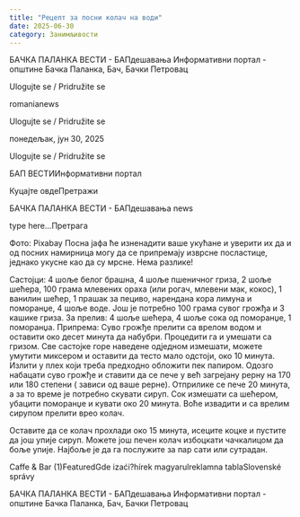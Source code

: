 ```yaml
---
title: "Рецепт за посни колач на води"
date: 2025-06-30
category: Занимљивости
---
```


БАЧКА ПАЛАНКА ВЕСТИ - БАПдешавања Информативни портал - општине Бачка Паланка, Бач, Бачки Петровац

Ulogujte se / Pridružite se

romanianews

Ulogujte se / Pridružite se

понедељак, јун 30, 2025

Ulogujte se / Pridružite se

БАП ВЕСТИИнформативни портал

Куцајте овдеПретражи

БАЧКА ПАЛАНКА ВЕСТИ - БАПдешавања news

type here...Претрага

Фото: Pixabay
            Посна јафа ће изненадити ваше укућане и уверити их да и од посних намирница могу да се припремају изврсне посластице, једнако укусне као да су мрсне. Нема разлике!

Састојци: 4 шоље белог брашна, 4 шоље пшеничног гриза, 2 шоље шећера, 100 грама млевених ораха (или рогач, млевени мак, кокос), 1 ванилин шећер, 1 прашак за пециво, нарендана кора лимуна и поморанџе, 4 шоље воде. Још је потребно 100 грама сувог грожђа и 3 кашике гриза. За прелив: 4 шоље шећера, 4 шоље сока од поморанџе, 1 поморанџа.
Припрема: Суво грожђе прелити са врелом водом и оставити око десет минута да набубри. Процедити га и умешати са гризом. Све састојке горе наведене одједном измешати, можете умутити миксером и оставити да тесто мало одстоји, око 10 минута. Излити у плех који треба предходно обложити пек папиром. Одозго набацати суво грожђе и ставити да се пече у већ загрејану рерну на 170 или 180 степени ( зависи од ваше рерне). Отприлике се пече 20 минута, а за то време је потребно скувати сируп. Сок измешати са шећером, убацити поморанџе и кувати око 20 минута. Воће извадити и са врелим сирупом прелити врео колач.


Оставите да се колач прохлади око 15 минута, исеците коцке и пустите да још упије сируп. Можете још печен колач избоцкати чачкалицом да боље упије. Најбоље је да га послужите за пар сати или сутрадан.

Caffe & Bar (1)FeaturedGde izaći?hírek magyarulreklamna tablaSlovenské správy

БАЧКА ПАЛАНКА ВЕСТИ - БАПдешавања Информативни портал - општине Бачка Паланка, Бач, Бачки Петровац

